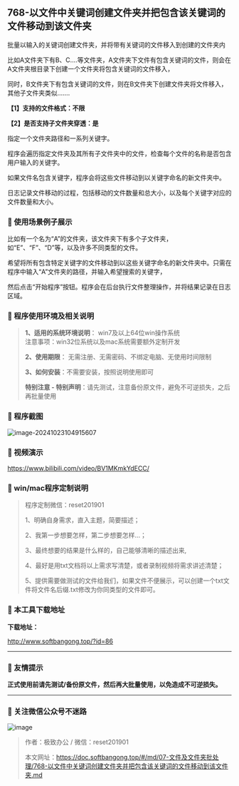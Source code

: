 ## 768-以文件中关键词创建文件夹并把包含该关键词的文件移动到该文件夹

批量以输入的关键词创建文件夹，并将带有关键词的文件移入到创建的文件夹内

比如A文件夹下有B、C….等文件夹，A文件夹下文件有包含关键词的文件，则会在A文件夹根目录下创建一个文件夹将包含关键词的文件移入，

同时，B文件夹下有包含关键词的文件，则在B文件夹下创建文件夹将文件移入，其他子文件夹类似…….



**【1】支持的文件格式：不限** 

**【2】是否支持子文件夹穿透：是**



指定一个文件夹路径和一系列关键字。

程序会遍历指定文件夹及其所有子文件夹中的文件，检查每个文件的名称是否包含用户输入的关键字。

如果文件名包含关键字，程序会将这些文件移动到以关键字命名的新文件夹中。

日志记录文件移动的过程，包括移动的文件数量和总大小，以及每个关键字对应的文件数量和大小。

### 📑 使用场景例子展示
比如有一个名为“A”的文件夹，该文件夹下有多个子文件夹，如“E”、“F”、“D”等，以及许多不同类型的文件。

希望将所有包含特定关键字的文件移动到以这些关键字命名的新文件夹中。只需在程序中输入“A”文件夹的路径，并输入希望搜索的关键字，

然后点击“开始程序”按钮。程序会在后台执行文件整理操作，并将结果记录在日志区域。

### 📑 程序使用环境及相关说明

> **1、适用的系统环境说明**： win7及以上64位win操作系统  
> 注意事项：win32位系统以及mac系统需要额外定制开发  
>
> **2、使用期限**： 无需注册、无需密码、不绑定电脑、无使用时间限制  
>
> **3、如何安装**：不需要安装，按照说明使用即可  
>
> **特别注意 - 特别声明**：请先测试，注意备份原文件，避免不可逆损失，之后再批量使用

### 📑 程序截图
![image-20241023104915607](https://s2.loli.net/2024/10/23/r8piyY1jbHuK4Tx.png) 

### 📑 视频演示

https://www.bilibili.com/video/BV1MKmkYdECC/

### 📑 win/mac程序定制说明

> 程序定制微信：reset201901  
>
> 1、明确自身需求，直入主题，简要描述；
>
> 2、我第一步想要怎样，第二步想要怎样...； 
>
> 3、最终想要的结果是什么样的，自己能够清晰的描述出来,  
>
> 4、最好是用txt文档将以上需求写清楚，或者录制视频将需求讲述清楚；  
>
> 5、提供需要做测试的文件给我们，如果文件不便展示，可以创建一个txt文件将文件名后缀.txt修改为你同类型的文件即可。  

### 📑 本工具下载地址

**下载地址：**

http://www.softbangong.top/?id=86

------

### 📑 友情提示

**正式使用前请先测试/备份原文件，然后再大批量使用，以免造成不可逆损失。**

------

### 📑 关注微信公众号不迷路

![image](https://s2.loli.net/2024/11/02/tK9T7jxLcuv5rUk.png)

> 作者：极致办公  /  微信：reset201901
>
> 本文网址：https://doc.softbangong.top/#/md/07-文件及文件夹批处理/768-以文件中关键词创建文件夹并把包含该关键词的文件移动到该文件夹.md